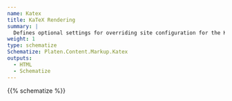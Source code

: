```yaml
---
name: Katex
title: KaTeX Rendering
summary: |
  Defines optional settings for overriding site configuration for the KaTeX markup option.
weight: 1
type: schematize
Schematize: Platen.Content.Markup.Katex
outputs:
  - HTML
  - Schematize
---
```


{{% schematize %}}
